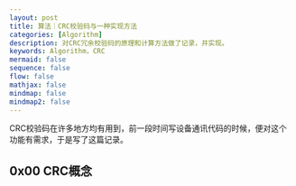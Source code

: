 ```yaml
---
layout: post
title: 算法｜CRC校验码与一种实现方法
categories: [Algorithm]
description: 对CRC冗余校验码的原理和计算方法做了记录，并实现。
keywords: Algorithm，CRC
mermaid: false
sequence: false
flow: false
mathjax: false
mindmap: false
mindmap2: false 
---
```


CRC校验码在许多地方均有用到，前一段时间写设备通讯代码的时候，便对这个功能有需求，于是写了这篇记录。

## 0x00 CRC概念

